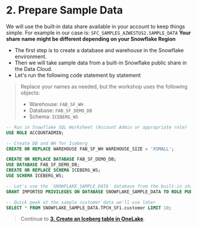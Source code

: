 # 2. Prepare Sample Data

We will use the built‑in data share available in your account to keep things simple. For example in our case is: `SFC_SAMPLES_AZWESTUS2.SAMPLE_DATA`
 **Your share name might be different depending on your Snowflake Region**

- The first step is to create a database and warehouse in the Snowflake environment.
- Then we will take sample data from a built-in Snowflake public share in the Data Cloud.
- Let's run the following code statement by statement

> Replace your names as needed, but the workshop uses the following objects:
> - Warehouse: `FAB_SF_WH`
> - Database: `FAB_SF_DEMO_DB`
> - Schema: `ICEBERG_WS`

```sql
-- Run in Snowflake SQL Worksheet (Account Admin or appropriate role)
USE ROLE ACCOUNTADMIN;

-- Create DB and WH for Iceberg
CREATE OR REPLACE WAREHOUSE FAB_SF_WH WAREHOUSE_SIZE = 'XSMALL';

CREATE OR REPLACE DATABASE FAB_SF_DEMO_DB;
USE DATABASE FAB_SF_DEMO_DB;
CREATE OR REPLACE SCHEMA ICEBERG_WS;
USE SCHEMA ICEBERG_WS;

-- Let's use the `SNOWFLAKE_SAMPLE_DATA` database from the built-in share . First grant the `PUBLIC` role access to the sample database.
GRANT IMPORTED PRIVILEGES ON DATABASE SNOWFLAKE_SAMPLE_DATA TO ROLE PUBLIC;

-- Quick peek at the sample customer data we'll use later
SELECT * FROM SNOWFLAKE_SAMPLE_DATA.TPCH_SF1.customer LIMIT 10;
```

> Continue to **[3. Create an Iceberg table in OneLake](03-create-iceberg-table-in-onelake.md)**.
